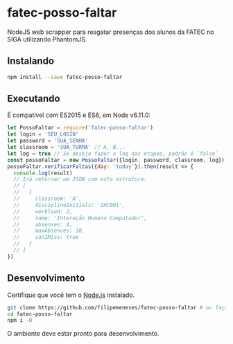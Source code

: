 # fatec-posso-faltar

NodeJS web scrapper para resgatar presenças dos alunos da FATEC no SIGA utilizando PhantomJS.

## Instalando

```sh
npm install --save fatec-posso-faltar
```

## Executando

É compatível com ES2015 e ES6, em Node v6.11.0:

```js
let PossoFaltar = require('fatec-posso-faltar')
let login = 'SEU_LOGIN'
let password = 'SUA_SENHA'
let classroom = 'SUA_TURMA' // A, B...
let log = true // Se deseja fazer o log das etapas, padrão é `false`
const possoFaltar = new PossoFaltar({login, password, classroom, log})
possoFaltar.verificarFaltas({day: 'today'}).then(result => {
  console.log(result)
  // Irá retornar um JSON com esta estrutura:
  // [
  //   {
  //     classroom: 'A',
  //     disciplineInitials: 'IHC001',
  //     workload: 2,
  //     name: 'Interação Humano Computador',
  //     absenses: 4,
  //     maxAbsences: 10,
  //     canIMiss: true
  //   }
  // ]
})
```

## Desenvolvimento

Certifique que você tem o [Node.js](http://nodejs.org/) instalado.

```sh
git clone https://github.com/filipemeneses/fatec-posso-faltar # ou faça um fork
cd fatec-posso-faltar
npm i -D
```

O ambiente deve estar pronto para desenvolvimento.
